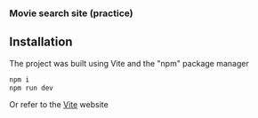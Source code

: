 ### Movie search site (practice)

## Installation
The project was built using Vite and the "npm" package manager

```sh
npm i
npm run dev
```
Or refer to the [Vite](https://vitejs.dev/guide/) website 
